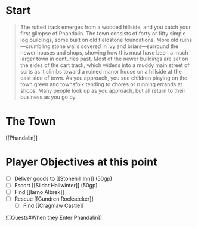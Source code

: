 # Start
> The rutted track emerges from a wooded hillside, and you
catch your first glimpse of Phandalin. The town consists of
forty or fifty simple log buildings, some built on old fieldstone
foundations. More old ruins—crumbling stone walls covered
in ivy and briars—surround the newer houses and shops,
showing how this must have been a much larger town in
centuries past. Most of the newer buildings are set
on the sides of the cart track, which widens into 
a muddy main street of sorts as it climbs toward a 
ruined manor house on a hillside at the east side of town.
As you approach, you see children playing on the town green
and townsfolk tending to chores or running errands at shops.
Many people look up as you approach, but all return to their
business as you go by.

# The Town
[[Phandalin]]

# Player Objectives at this point
- [ ] Deliver goods to [[Stonehill Inn]] (50gp)
- [ ] Escort [[Sildar Hallwinter]] (50gp)
- [ ] Find [[Iarno Albrek]]
- [ ] Rescue [[Gundren Rockseeker]]
	- [ ] Find [[Cragmaw Castle]]

![[Quests#When they Enter Phandalin]]